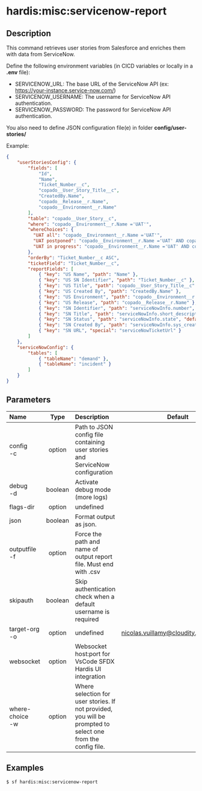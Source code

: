 <!-- This file has been generated with command 'sf hardis:doc:plugin:generate'. Please do not update it manually or it may be overwritten -->
# hardis:misc:servicenow-report

## Description

This command retrieves user stories from Salesforce and enriches them with data from ServiceNow.

Define the following environment variables (in CICD variables or locally in a **.env** file):

- SERVICENOW_URL: The base URL of the ServiceNow API (ex: https://your-instance.service-now.com/)
- SERVICENOW_USERNAME: The username for ServiceNow API authentication.
- SERVICENOW_PASSWORD: The password for ServiceNow API authentication.

You also need to define JSON configuration file(e) in folder **config/user-stories/**

Example:

```json
{
    "userStoriesConfig": {
        "fields": [
            "Id",
            "Name",
            "Ticket_Number__c",
            "copado__User_Story_Title__c",
            "CreatedBy.Name",
            "copado__Release__r.Name",
            "copado__Environment__r.Name"
        ],
        "table": "copado__User_Story__c",
        "where": "copado__Environment__r.Name ='UAT'",
        "whereChoices": {
          "UAT all": "copado__Environment__r.Name ='UAT'",
          "UAT postponed": "copado__Environment__r.Name ='UAT' AND copado__Release__r.Name = 'postponed'",
          "UAT in progress": "copado__Environment__r.Name ='UAT' AND copado__Release__r.Name != 'postponed' AND copado__Release__r.Name != 'cancelled'"
        },
        "orderBy": "Ticket_Number__c ASC",
        "ticketField": "Ticket_Number__c",
        "reportFields": [
            { "key": "US Name", "path": "Name" },
            { "key": "US SN Identifier", "path": "Ticket_Number__c" },
            { "key": "US Title", "path": "copado__User_Story_Title__c" },
            { "key": "US Created By", "path": "CreatedBy.Name" },
            { "key": "US Environment", "path": "copado__Environment__r.Name" },
            { "key": "US Release", "path": "copado__Release__r.Name" },
            { "key": "SN Identifier", "path": "serviceNowInfo.number", "default": "NOT FOUND" },
            { "key": "SN Title", "path": "serviceNowInfo.short_description", "default": "NOT FOUND" },
            { "key": "SN Status", "path": "serviceNowInfo.state", "default": "NOT FOUND" },
            { "key": "SN Created By", "path": "serviceNowInfo.sys_created_by", "default": "NOT FOUND" },
            { "key": "SN URL", "special": "serviceNowTicketUrl" }
        ]
    },
    "serviceNowConfig": {
        "tables": [
            { "tableName": "demand" },
            { "tableName": "incident" }
        ]
    }
}
```
  

## Parameters

|Name|Type|Description|Default|Required|Options|
|:---|:--:|:----------|:-----:|:------:|:-----:|
|config<br/>-c|option|Path to JSON config file containing user stories and ServiceNow configuration||||
|debug<br/>-d|boolean|Activate debug mode (more logs)||||
|flags-dir|option|undefined||||
|json|boolean|Format output as json.||||
|outputfile<br/>-f|option|Force the path and name of output report file. Must end with .csv||||
|skipauth|boolean|Skip authentication check when a default username is required||||
|target-org<br/>-o|option|undefined|nicolas.vuillamy@cloudity.com.playnico|||
|websocket|option|Websocket host:port for VsCode SFDX Hardis UI integration||||
|where-choice<br/>-w|option|Where selection for user stories. If not provided, you will be prompted to select one from the config file.||||

## Examples

```shell
$ sf hardis:misc:servicenow-report
```


